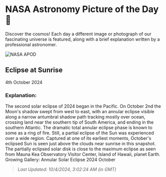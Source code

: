 
  # NASA Astronomy Picture of the Day 🌌

  Discover the cosmos! Each day a different image or photograph of our fascinating universe is featured, along with a brief explanation written by a professional astronomer.

![NASA APOD](https://apod.nasa.gov/apod/image/2410/earliestsolareclipse.jpg)

## Eclipse at Sunrise

4th October 2024

### Explanation: 

The second solar eclipse of 2024 began in the Pacific. On October 2nd the Moon's shadow swept from west to east, with an annular eclipse visible along a narrow antumbral shadow path tracking mostly over ocean, crossing land near the southern tip of South America, and ending in the southern Atlantic. The dramatic total annular eclipse phase is known to some as a ring of fire. Still, a partial eclipse of the Sun was experienced over a wide region. Captured at one of its earliest moments, October's eclipsed Sun is seen just above the clouds near sunrise in this snapshot. The partially eclipsed solar disk is close to the maximum eclipse as seen from Mauna Kea Observatory Visitor Center, Island of Hawaii, planet Earth.   Growing Gallery: Annular Solar Eclipse 2024 October

> _Last Updated: 10/4/2024, 3:02:24 AM (in GMT)_
